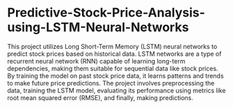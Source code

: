 # Predictive-Stock-Price-Analysis-using-LSTM-Neural-Networks

This project utilizes Long Short-Term Memory (LSTM) neural networks to predict stock prices based on historical data. LSTM networks are a type of recurrent neural network (RNN) capable of learning long-term dependencies, making them suitable for sequential data like stock prices. By training the model on past stock price data, it learns patterns and trends to make future price predictions. The project involves preprocessing the data, training the LSTM model, evaluating its performance using metrics like root mean squared error (RMSE), and finally, making predictions.
